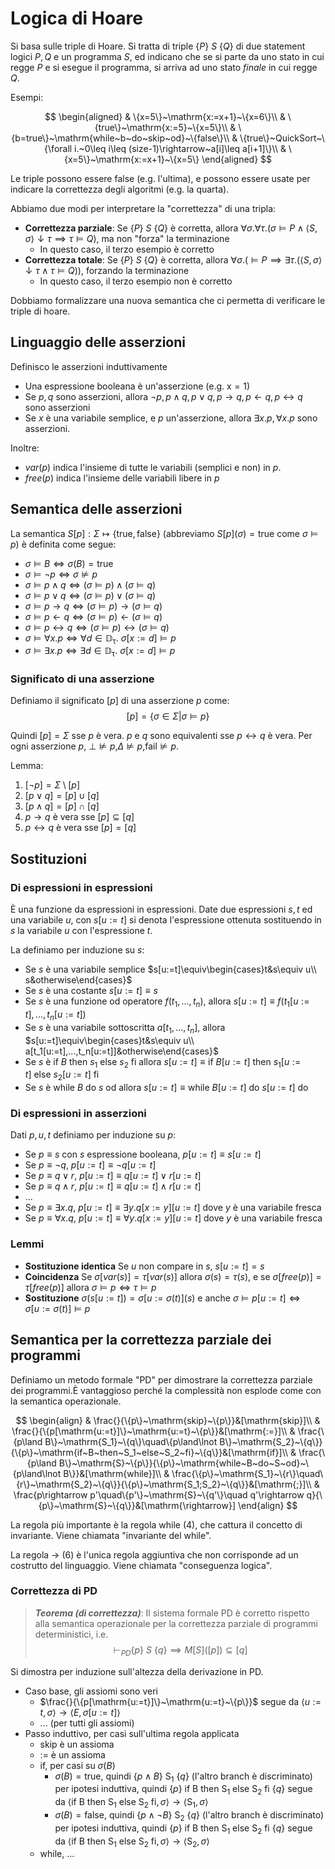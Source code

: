 # Logica di Hoare

Si basa sulle triple di Hoare. Si tratta di triple $\{P\}~S~\{Q\}$ di due statement logici $P, Q$ e un programma $S$, ed indicano che se si parte da uno stato in cui regge $P$ e si esegue il programma, si arriva ad uno stato *finale* in cui regge $Q$.

Esempi:

$$
\begin{aligned}
& \{x=5\}~\mathrm{x:=x+1}~\{x=6\}\\
& \{true\}~\mathrm{x:=5}~\{x=5\}\\
& \{b=true\}~\mathrm{while~b~do~skip~od}~\{false\}\\
& \{true\}~QuickSort~\{\forall i.~0\leq i\leq (size-1)\rightarrow~a[i]\leq a[i+1]\}\\
& \{x=5\}~\mathrm{x:=x+1}~\{x=5\}
\end{aligned}
$$

Le triple possono essere false (e.g. l'ultima), e possono essere usate per indicare la correttezza degli algoritmi (e.g. la quarta).

Abbiamo due modi per interpretare la "correttezza" di una tripla:
* **Correttezza parziale**: Se $\{P\}~S~\{Q\}$ è corretta, allora $\forall\sigma.\forall\tau.(\sigma\vDash P\land \langle S,\sigma\rangle\downarrow\tau\implies\tau\vDash Q)$, ma non "forza" la terminazione
  * In questo caso, il terzo esempio è corretto  
* **Correttezza totale**: Se $\{P\}~S~\{Q\}$ è corretta, allora $\forall\sigma.(\vDash P\implies\exists\tau.(\langle S,\sigma\rangle\downarrow\tau\land\tau\vDash Q))$, forzando la terminazione
  * In questo caso, il terzo esempio non è corretto

Dobbiamo formalizzare una nuova semantica che ci permetta di verificare le triple di hoare.

## Linguaggio delle asserzioni

Definisco le asserzioni induttivamente
* Una espressione booleana è un'asserzione (e.g. $\mathrm{x=1}$)
* Se $p,q$ sono asserzioni, allora $\lnot p,p\land q,p\lor q,p\rightarrow q,p\leftarrow q,p\leftrightarrow q$ sono asserzioni
* Se $x$ è una variabile semplice, e $p$ un'asserzione, allora $\exists x.p,\forall x.p$ sono asserzioni.

Inoltre:
* $var(p)$ indica l'insieme di tutte le variabili (semplici e non) in $p$.
* $free(p)$ indica l'insieme delle variabili libere in $p$

## Semantica delle asserzioni

La semantica $S[p]:\Sigma\mapsto\{\mathrm{true,false}\}$ (abbreviamo $S[p](\sigma)=\mathrm{true}$ come $\sigma\vDash p$) è definita come segue:
* $\sigma\vDash B\iff\sigma(B)=\mathrm{true}$
* $\sigma\vDash\lnot p\iff\sigma\nvDash p$
* $\sigma\vDash p\land q\iff(\sigma\vDash p)\land(\sigma\vDash q)$
* $\sigma\vDash p\lor q\iff(\sigma\vDash p)\lor(\sigma\vDash q)$
* $\sigma\vDash p\rightarrow q\iff(\sigma\vDash p)\rightarrow(\sigma\vDash q)$
* $\sigma\vDash p\leftarrow q\iff(\sigma\vDash p)\leftarrow(\sigma\vDash q)$
* $\sigma\vDash p\leftrightarrow q\iff(\sigma\vDash p)\leftrightarrow(\sigma\vDash q)$
* $\sigma\vDash \forall x.p\iff\forall d\in\mathbb{D_\tau}.~\sigma[x:=d]\vDash p$
* $\sigma\vDash \exists x.p\iff\exists d\in\mathbb{D_\tau}.~\sigma[x:=d]\vDash p$

### Significato di una asserzione

Definiamo il significato $[p]$ di una asserzione $p$ come:
$$
[p]=\{\sigma\in\Sigma|\sigma\vDash p\}
$$

Quindi $[p]=\Sigma$ sse $p$ è vera. $p$ e $q$ sono equivalenti sse $p\leftrightarrow q$ è vera. Per ogni asserzione $p$, $\bot\nvDash p$,$\Delta\nvDash p$,$\mathrm{fail}\nvDash p$.

Lemma:
1. $[\lnot p]=\Sigma\setminus[p]$
2. $[p\lor q]=[p]\cup[q]$
3. $[p\land q]=[p]\cap[q]$
4. $p\rightarrow q$ è vera sse $[p]\subseteq[q]$
5. $p\leftrightarrow q$ è vera sse $[p]=[q]$

## Sostituzioni

### Di espressioni in espressioni

È una funzione da espressioni in espressioni. Date due espressioni $s,t$ ed una variabile $u$, con $s[u := t]$ si denota l'espressione ottenuta sostituendo in $s$ la variabile $u$ con l'espressione $t$.

La definiamo per induzione su $s$:
* Se $s$ è una variabile semplice $s[u:=t]\equiv\begin{cases}t&s\equiv u\\ s&otherwise\end{cases}$
* Se $s$ è una costante $s[u:=t]\equiv s$
* Se $s$ è una funzione od operatore $f(t_1,...,t_n)$, allora $s[u:=t]\equiv f(t_1[u:=t],...,t_n[u:=t])$
* Se $s$ è una variabile sottoscritta $a[t_1,...,t_n]$, allora $s[u:=t]\equiv\begin{cases}t&s\equiv u\\ a[t_1[u:=t],...,t_n[u:=t]]&otherwise\end{cases}$
* Se $s$ è $\mathrm{if}~B~\mathrm{then}~s_1~\mathrm{else}~s_2~\mathrm{fi}$ allora $s[u:=t]\equiv\mathrm{if}~B[u:=t]~\mathrm{then}~s_1[u:=t]~\mathrm{else}~s_2[u:=t]~\mathrm{fi}$
* Se $s$ è $\mathrm{while}~B~\mathrm{do}~s~\mathrm{od}$ allora $s[u:=t]\equiv\mathrm{while}~B[u:=t]~\mathrm{do}~s[u:=t]~\mathrm{do}$

### Di espressioni in asserzioni

Dati $p,u,t$ definiamo per induzione su $p$:
* Se $p\equiv s$ con $s$ espressione booleana, $p[u:=t]\equiv s[u:=t]$
* Se $p\equiv\lnot q$, $p[u:=t]\equiv\lnot q[u:=t]$
* Se $p\equiv q\lor r$, $p[u:=t]\equiv q[u:=t]\lor r[u:=t]$
* Se $p\equiv q\land r$, $p[u:=t]\equiv q[u:=t]\land r[u:=t]$
* ...
* Se $p\equiv\exists x.q$, $p[u:=t]\equiv \exists y.q[x:=y][u:=t]$ dove $y$ è una variabile fresca
* Se $p\equiv\forall x.q$, $p[u:=t]\equiv \forall y.q[x:=y][u:=t]$ dove $y$ è una variabile fresca

### Lemmi

* **Sostituzione identica** Se $u$ non compare in $s$, $s[u:=t]=s$
* **Coincidenza** Se $\sigma[var(s)]=\tau[var(s)]$ allora $\sigma(s)=\tau(s)$, e se $\sigma[free(p)]=\tau[free(p)]$ allora $\sigma\vDash p\iff\tau\vDash p$
* **Sostituzione** $\sigma(s[u:=t])=\sigma[u:=\sigma(t)](s)$ e anche $\sigma\vDash p[u:=t]\iff\sigma[u:=\sigma(t)]\vDash p$

## Semantica per la correttezza parziale dei programmi

Definiamo un metodo formale "PD" per dimostrare la correttezza parziale dei programmi.È vantaggioso perché la complessità non esplode come con la semantica operazionale.

$$
\begin{align}
& \frac{}{\{p\}~\mathrm{skip}~\{p\}}&[\mathrm{skip}]\\
& \frac{}{\{p[\mathrm{u:=t}]\}~\mathrm{u:=t}~\{p\}}&[\mathrm{:=}]\\
& \frac{\{p\land B\}~\mathrm{S_1}~\{q\}\quad\{p\land\lnot B\}~\mathrm{S_2}~\{q\}}{\{p\}~\mathrm{if~B~then~S_1~else~S_2~fi}~\{q\}}&[\mathrm{if}]\\
& \frac{\{p\land B\}~\mathrm{S}~\{p\}}{\{p\}~\mathrm{while~B~do~S~od}~\{p\land\lnot B\}}&[\mathrm{while}]\\
& \frac{\{p\}~\mathrm{S_1}~\{r\}\quad\{r\}~\mathrm{S_2}~\{q\}}{\{p\}~\mathrm{S_1;S_2}~\{q\}}&[\mathrm{;}]\\
& \frac{p\rightarrow p'\quad\{p'\}~\mathrm{S}~\{q'\}\quad q'\rightarrow q}{\{p\}~\mathrm{S}~\{q\}}&[\mathrm{\rightarrow}]
\end{align}
$$

La regola più importante è la regola while (4), che cattura il concetto di invariante. Viene chiamata "invariante del while".

La regola $\rightarrow$ (6) è l'unica regola aggiuntiva che non corrisponde ad un costrutto del linguaggio. Viene chiamata "conseguenza logica".

### Correttezza di PD

> ***Teorema (di correttezza)***: Il sistema formale PD è corretto rispetto alla semantica operazionale per la correttezza parziale di programmi deterministici, i.e.
> $$\vdash_{PD}\{p\}~S~\{q\}\implies M[S]([p])\subseteq[q]$$

Si dimostra per induzione sull'altezza della derivazione in PD.

* Caso base, gli assiomi sono veri
  * $\frac{}{\{p[\mathrm{u:=t}]\}~\mathrm{u:=t}~\{p\}}$ segue da $\langle u:=t,\sigma\rangle\rightarrow\langle E,\sigma[u:=t]\rangle$
  * ... (per tutti gli assiomi)
* Passo induttivo, per casi sull'ultima regola applicata
  * skip è un assioma
  * := è un assioma
  * if, per casi su $\sigma(B)$
    * $\sigma(B)=\mathrm{true}$, quindi $\{p\land B\}~\mathrm{S_1}~\{q\}$ (l'altro branch è discriminato) per ipotesi induttiva, quindi $\{p\}~\mathrm{if~B~then~S_1~else~S_2~fi}~\{q\}$ segue da $\langle \mathrm{if~B~then~S_1~else~S_2~fi},\sigma\rangle\rightarrow\langle \mathrm{S_1},\sigma\rangle$
    * $\sigma(B)=\mathrm{false}$, quindi $\{p\land\lnot B\}~\mathrm{S_2}~\{q\}$ (l'altro branch è discriminato) per ipotesi induttiva, quindi $\{p\}~\mathrm{if~B~then~S_1~else~S_2~fi}~\{q\}$ segue da $\langle \mathrm{if~B~then~S_1~else~S_2~fi},\sigma\rangle\rightarrow\langle \mathrm{S_2},\sigma\rangle$
  * while, ...